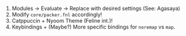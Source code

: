 1. Modules -> Evaluate -> Replace with desired settings (See: Agasaya)
2. Modify `core/packer.fnl` accordingly!
3. Catppuccin + Nyoom Theme (Feline int.)!
4. Keybindings + (Maybe?) More specific bindings for `noremap` vs `map`.
